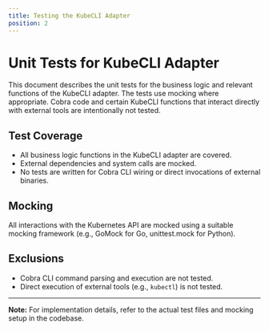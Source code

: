 ```yaml
---
title: Testing the KubeCLI Adapter
position: 2
---
```


# Unit Tests for KubeCLI Adapter

This document describes the unit tests for the business logic and relevant functions of the KubeCLI adapter. The tests use mocking where appropriate. Cobra code and certain KubeCLI functions that interact directly with external tools are intentionally not tested.

## Test Coverage

- All business logic functions in the KubeCLI adapter are covered.
- External dependencies and system calls are mocked.
- No tests are written for Cobra CLI wiring or direct invocations of external binaries.

## Mocking

All interactions with the Kubernetes API are mocked using a suitable mocking framework (e.g., GoMock for Go, unittest.mock for Python).

## Exclusions

- Cobra CLI command parsing and execution are not tested.
- Direct execution of external tools (e.g., `kubectl`) is not tested.

---

**Note:** For implementation details, refer to the actual test files and mocking setup in the codebase.